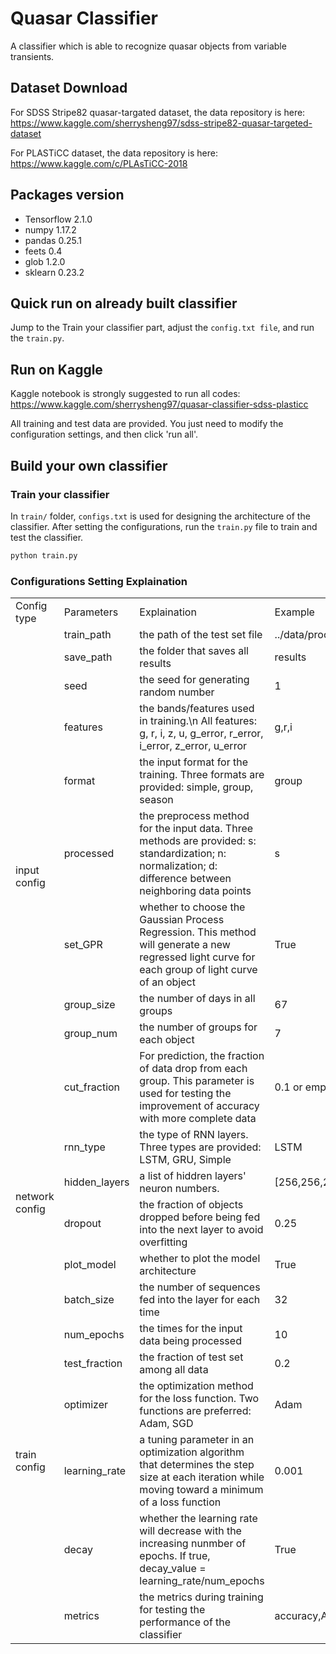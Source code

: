 # Quasar Classifier

A classifier which is able to recognize quasar objects from variable transients.

## Dataset Download ##
  For SDSS Stripe82 quasar-targated dataset, the data repository is here: https://www.kaggle.com/sherrysheng97/sdss-stripe82-quasar-targeted-dataset


  For PLASTiCC dataset, the data repository is here: https://www.kaggle.com/c/PLAsTiCC-2018


## Packages version  

* Tensorflow 2.1.0
* numpy 1.17.2
* pandas 0.25.1
* feets 0.4
* glob 1.2.0
* sklearn 0.23.2

## Quick run on already built classifier

  Jump to the Train your classifier part, adjust the `config.txt file`, and run the `train.py`.

## Run on Kaggle 
  Kaggle notebook is strongly suggested to run all codes: https://www.kaggle.com/sherrysheng97/quasar-classifier-sdss-plasticc

  All training and test data are provided. You just need to modify the configuration settings, and then click 'run all'. 

## Build your own classifier

<!-- ### Match objects' classes with three catalogs(DR14Q, Milliquas, Standard Star Catalog)

In `data/source/`folder, 
`DR14Q/DR14Q_v4_4.fits` is the Sloan Digital Sky Survey Quasar Catalog fourteenth data release; 
`heasarc_milliquas.tdat` is the Million Quasars Catalog with version 6.5 (14 June 2020); 
`stripe82calibStars_v2.6.dat` is the SDSS Stripe 82 Standard Star Catalog with version 1.1 (8 Mar 2007).
run `full_match.py` to match all objects in `Stripe82_DR16_QuasarTargets_unique.csv` and `full_matched_objects.csv` is generated.
```bash
python full_match.py
```
### Convert to json files

In `data/` folder,
you could convert your data format(csv,txt,dat,fit,...) to json file for convenience. The `convert_json.py` is used to convert the original csv file with the combination of all objects' data to json files for each object. All json files will be save in `data/quasar_obs/` folder.
```bash
python convert_json.py
```
Json file schema demo:
```json
{
    "objID1": "8658466040442257764",
    "ra": 356.9962,
    "dec": -0.727944,
    "redshift": 1.302255,
    "type": "QSO",
    "obs": {
        "8658466190782693748": {
            "u": {
                "mjd": 52552.303296,
                "psfMag": 22.19604,
                "psfMagErr": 0.3725143
            },
            "g": {
                "mjd": 52552.3049544,
                "psfMag": 22.02514,
                "psfMagErr": 0.12833139999999998
            },
            "r": {
                "mjd": 52552.3016376,
                "psfMag": 21.98736,
                "psfMagErr": 0.13563699999999998
            },
            "i": {
                "mjd": 52552.30246680001,
                "psfMag": 22.44357,
                "psfMagErr": 0.26586859999999995
            },
            "z": {
                "mjd": 52552.3041252,
                "psfMag": 21.27691,
                "psfMagErr": 0.43855600000000006
            }
        },
        "8658476657620419073": {
            "u": {
                "mjd": 53674.20817728,
                "psfMag": 22.590970000000002,
                "psfMagErr": 0.46709849999999997
            },
            "g": {
                "mjd": 53674.20983585,
                "psfMag": 22.09597,
                "psfMagErr": 0.08932047
            },
            "r": {
                "mjd": 53674.2065187,
                "psfMag": 21.93451,
                "psfMagErr": 0.1321836
            },
            "i": {
                "mjd": 53674.20734799,
                "psfMag": 22.01484,
                "psfMagErr": 0.15644639999999999
            },
            "z": {
                "mjd": 53674.20900656,
                "psfMag": 22.06707,
                "psfMagErr": 0.5027332
            }
        }
    }
}
```

### Preprocess the raw data

After generating the json files, we need to combine and clean the data to genetate a proprecessed file for our training input. In `data/preprocess.py`, you could choose the bands(in program it is the features list) to remove the outliers and unvalid values.
```bash
python preprocess.py
```
Processed file will be generated in `processed/`file. `balanced/` and `unbalanced/` folders conrespond to datasets with balanced/unbalanced classes. 
 -->
### Train your classifier

In `train/` folder, `configs.txt` is used for designing the architecture of the classifier. After setting the configurations, run the `train.py` file to train and test the classifier.
```bash
python train.py
```

### Configurations Setting Explaination


<table>
   <tr>
      <td>Config type</td>
      <td>Parameters</td>
      <td>Explaination</td>
      <td>Example</td>
   </tr>
   <tr>
      <td rowspan="10">input config</td>
      <td>train_path</td>
      <td>the path of the test set file</td>
      <td>../data/processed/unbalanced/final_v1.csv</td>
   </tr>
    <tr>
      <td>save_path</td>
      <td>the folder that saves all results</td>
      <td>results</td>
   </tr>
   <tr>
      <td>seed</td>
      <td>the seed for generating random number</td>
      <td>1</td>
   </tr>
   <tr>
      <td>features</td>
      <td>the bands/features used in training.\n All features: g, r, i, z, u, g_error, r_error, i_error, z_error, u_error
      </td>
      <td>g,r,i</td>
   </tr>
   <tr>
      <td>format</td>
      <td>the input format for the training. Three formats are provided: simple, group, season</td>
      <td>group</td>
   </tr>
   <tr>
      <td>processed</td>
      <td>the preprocess method for the input data. Three methods are provided: 
s: standardization; n: normalization; d: difference between neighboring data points
   </td>
      <td>s</td>
   </tr>
   <tr>
      <td>set_GPR</td>
      <td>whether to choose the Gaussian Process Regression. This method will generate a new regressed light curve for each group of light curve of an object</td>
      <td>True</td>
   </tr>
<tr>
      <td>group_size</td>
      <td>the number of days in all groups</td>
      <td>67</td>
   </tr>
<tr>
      <td>group_num</td>
      <td>the number of groups for each object</td>
      <td>7</td>
   </tr>
<tr>
      <td>cut_fraction</td>
      <td>For prediction, the fraction of data drop from each group. This parameter is used for testing the improvement of accuracy with more complete data</td>
      <td>0.1 or empty</td>
   </tr>
   <tr>
      <td rowspan="4">network config</td>
      <td>rnn_type</td>
      <td>the type of RNN layers. Three types are provided: LSTM, GRU, Simple</td>
      <td>LSTM</td>
   </tr>
   <tr>
      <td>hidden_layers</td>
      <td>a list of hiddren layers' neuron numbers.</td>
      <td>[256,256,256,256,256,256]</td>
   </tr>
   <tr>
      <td>dropout</td>
      <td>the fraction of objects dropped before being fed into the next layer to avoid overfitting</td>
      <td>0.25</td>
   </tr>
   <tr>
      <td>plot_model</td>
      <td>whether to plot the model architecture </td>
      <td>True</td>
   </tr>
   <tr>
      <td rowspan="7">train config</td>
      <td>batch_size</td>
      <td>the number of sequences fed into the layer for each time</td>
      <td>32</td>
   </tr>
   <tr>
      <td>num_epochs</td>
      <td>the times for the input data being processed</td>
      <td>10</td>
   </tr>
   <tr>
      <td>test_fraction</td>
      <td>the fraction of test set among all data</td>
      <td>0.2</td>
   </tr>
   <tr>
      <td>optimizer</td>
      <td>the optimization method for the loss function. Two functions are preferred: Adam, SGD</td>
      <td>Adam</td>
   </tr>
   <tr>
      <td>learning_rate</td>
      <td> a tuning parameter in an optimization algorithm that determines the step size at each iteration while moving toward a minimum of a loss function</td>
      <td>0.001</td>
   </tr>
   <tr>
      <td>decay</td>
      <td>whether the learning rate will decrease with the increasing nunmber of epochs. If true, decay_value = learning_rate/num_epochs</td>
      <td>True</td>
   </tr>
   <tr>
      <td>metrics</td>
      <td>the metrics during training for testing the performance of the classifier</td>
      <td>accuracy,AUC,f1_score</td>
   </tr>
</table>







